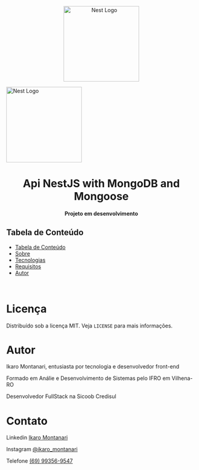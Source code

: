 <p align="center" width="500">
  <a href="http://nestjs.com/" target="blank"><img src="https://nestjs.com/img/logo-small.svg" width="200" alt="Nest Logo" /></a>

  <a href="https://www.mongodb.com/" target="blank"><img src="https://www.vectorlogo.zone/logos/mongodb/mongodb-icon.svg" width="200" alt="Nest Logo" /></a>
</p>

<div align="center">
   
</div>
<h1 align="center" >Api NestJS with MongoDB and Mongoose</h1 >


<h4 align="center" >Projeto em desenvolvimento</h >


<h2 style="" >Tabela de Conteúdo</h2>

<ul>
   <li><a href="#tabela">Tabela de Conteúdo</a></li>
   <li><a href="#sobre">Sobre</a></li>
   <li><a href="#tecnologias">Tecnologias</a></li>
   <li><a href="#requisitos">Requisitos</a></li>
   <li><a href="#autores">Autor</a></li>

</ul>

</br>



<!-- # Sobre

<p dir="auto">
A aplicação back-end é uma API REST desenvolvida em NestJS. Ela utiliza o banco de dados MongoDB e o ORM Prisma para gerenciar as operações de persistência de dados. Este projeto foi criado exclusivamente para fins de estudo, visando a compreensão e a prática de tecnologias modernas de desenvolvimento web.
</br>

# Objetivo

O objetivo desta aplicação é explorar a utilização do MongoDB para criar uma API REST. Este projeto foi desenvolvido como parte de um desafio para testar bancos de dados não relacionais, com a finalidade de futuramente construir um data lake. Através desta aplicação, busca-se entender melhor as opções disponíveis e adquirir experiência prática com MongoDB e a integração com APIs REST.

# Características Principais

- **Modularidade**: Facilita a organização do código em módulos, tornando o desenvolvimento e a manutenção mais gerenciáveis.

- **Injeção de Dependência**s: Promove a reutilização e a testabilidade do código.

- **Arquitetura**: Baseado na arquitetura de servidores modernos, usando controladores, provedores e middleware.

- **Suporte para TypeScript**: Aproveita os recursos do TypeScript para aumentar a segurança e a produtividade.

- **Banco de Dados NoSQL**: Armazena dados em documentos JSON flexíveis, permitindo um esquema dinâmico.

- **Escalabilidade**: Suporta a distribuição de dados em várias máquinas.

- **Alto Desempenho**: Oferece consultas rápidas e eficientes, suportando grandes volumes de dados.

- **ORM**: Facilita a interação com o banco de dados, abstraindo consultas SQL complexas.

- **Type Safety**: Garante segurança de tipo nas operações do banco de dados, integrando-se bem com TypeScript.

- Gerenciamento de Migrações: Simplifica a criação e a aplicação de migrações de esquema.

### Mudança do Prisma para o Mongoose

- Pretende-se trocar o Prisma pelo Mongoose, pois o Prisma não oferece uma forma eficiente de usar classes que podem ser herdadas, algo que o Mongoose suporta de maneira nativa. A utilização de classes e herança no Mongoose permite uma modelagem de dados mais flexível e reutilizável, o que é crucial para o desenvolvimento e a manutenção a longo prazo da aplicação.

</br>


# Tecnologias

<ul>
   <li>
    <a target="_blank" href="https://nestjs.com/">NestJs</a>

   </li>
      <li>
      <a target="_blank" href="https://www.mongodb.com/">Mongo</a>
    </li>
   <li>
        <a  target="_blank"href="https://www.prisma.io/">Prisma IO</a>

   </li>
   <li>
        <a  target="_blank"href="https://www.docker.com/">Docker</a>

   </li>

   <li>
        <a  target="_blank"href="https://www.typescriptlang.org/">TypeScript</a>

   </li>

</ul>

</br>

# Requisitos

Para executar o projeto tanto local quanto para deploy basta seguir os passos abaixo. Não se esqueça de se atentar as variáveis de ambiente dispostas no arquivo **_.env.exemple_** que se encontra na raiz do projeto.

<ul>
   <li>Possuir Node.js versão LTS instalada</li>
   <li>Possuir NPM instalado (normalmente vem junto ao node.js)</li>
   <li>Seguir os passos abaixo</li>

 <br/>

      #clone este repositório
      $ git clone <https://github.com/montanari2019/nestjs_with_mongo.git>

      # Acesse a pasta do projeto no terminal/cmd
      $ cd posicao-diaria-back

      # Instale as dependências com o comando
      $ npm install

      # Execute o comando para iniciar o prisma
      $ npx prisma generate

      # Execute o comando para regularizar as migrações
      $ npx prisma migrate dev

      # Execute a aplicação em modo de desenvolvimento
      $ npm run dev


      # Servidor ira executar na porta indicada -
      $ acesse <http://localhost:3000 porta indiciada/>

<br/> <br/>
### Para executar o docker

   <li>Ter docker instalado</li>
   <li>Garantir que a pasta <strong>certs</strong> está na raiz o do projeto com o certificado digital e sua chave.</li>
   <li>Garanta que as configurações do arquivo <strong>  main.js </strong> na pasta src da aplicação para funcionar com ssh</li>
   <li>Seguir os passos abaixo</li>
   <li><strong>observação</strong/>: caso não queira executar o docker com ssh basta apenas remover os scripts que são relacionados a pasta certs</li>
    <br/>

      #Arquivo main.ts

      async function bootstrap() {

        const httpsOptions = {
          key: fs.readFileSync("./certs/chave.key"),
          cert: fs.readFileSync("./certs/newcert.cer"),
        }


        const app = await NestFactory.create(AppModule, {
          // httpsOptions,
        });

        app.enableCors({origin: "*"});




        const config = new DocumentBuilder()
          .setTitle('Performance Corporativa Documentation')
          .setDescription('This API refers to the creation of a tool to automate the extraction an consumption of large number from the cooperative Sicoob Credisul')
          .setVersion('1.0')
          .addTag('Performance Corporation Documentation')
          .build();
        const document = SwaggerModule.createDocument(app, config);
        SwaggerModule.setup('/api/docs', app, document);

        app.useGlobalPipes(
          new ValidationPipe({
            transform: true,
            whitelist: true,
            forbidNonWhitelisted: true,
          }),
        );
        await app.listen(parseInt(process.env.PORT));
      }
      bootstrap();




      --------------------------------------------------------------------------------------

</br>
</br>
</br>

      # Arquivo Dockerfile/>

        FROM node

        # Create app directory
        WORKDIR ./

        # A wildcard is used to ensure both package.json AND package-lock.json are copied
        COPY package*.json ./
        COPY prisma ./prisma/
        # COPY .env .



        # Install app dependencies
        RUN npm install

        # Bundle app source
        COPY . .

        # Creates a "dist" folder with the production build
        RUN npm run build

        # EXPOSE 2106
        # Start the server using the production build
        CMD [ "node", "dist/main" ]

</br>
</br>
</br>

      #Arquivo docker-compose.yml

      version: '3.9'
        services:
        api:
            image: repoimage/nome_iamgem:1.2.5
            build: .
            env_file:
              .env
            ports:
              - 3000:3000

</br>
</br>
</br>

      #Execute o comando docker compose
      $ docker-compose up --build --force-recreate

      # Execute o push da sua imagem para o docker hub
      $ docker push nome_da_iamgem:lasted

      # Acesse o seu servidor
      ## execute o comando abaixo para executar o docker no servidor hospede

      $ docker run -d --name nome_contianer -p 3000:300 --restart always nome_da_imagem:lasted

</ul> -->



# Licença

<p dir="auto">Distribuído sob a licença MIT. Veja <code>LICENSE</code> para mais informações.</p>

# Autor

<p dir="auto">Ikaro Montanari, entusiasta por tecnologia e desenvolvedor front-end</p>
<p dir="auto">Formado em Análie e Desenvolvimento de Sistemas pelo IFRO em Vilhena-RO</p>

<p dir="auto">Desenvolvedor FullStack na Sicoob Credisul</p>

# Contato

<p>Linkedin <a target="_blank" href="https://www.linkedin.com/in/ikaro-montanari-5aa120208/">Ikaro Montanari</a> </p>
<p>Instagram  <a target="_blank" href="https://www.instagram.com/ikaro.montanari/">@ikaro_montanari</a> </p>
<p>Telefone <a target="_blank" href="https://api.whatsapp.com/send?phone=5569993569547&text=Ol%C3%A1%20ikaro">(69) 99356-9547</a> </p>

